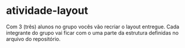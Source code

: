 # atividade-layout
Com 3 (três) alunos no grupo vocês vão recriar o layout entregue. Cada integrante do grupo vai ficar com o uma parte da estrutura definidas no arquivo do repositório.
